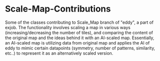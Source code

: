 # Scale-Map-Contributions
Some of the classes contributing to Scale_Map branch of "eddy", a part of exjob. The functionality involves scaling a map in various ways (increasing/decreasing the number of tiles), and comparing the content of the original map and the ideas behind it with an AI-scaled map. Essentially, an AI-scaled map is utilizing data from original map and applies the AI of eddy to mimic certain datapoints (symmetry, number of patterns, similarity, etc..) to represent it as an alternatively scaled version.
